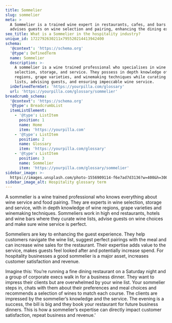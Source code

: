 ```yaml
---
title: Sommelier
slug: sommelier
meta: >
  A Sommelier is a trained wine expert in restaurants, cafes, and bars who
  advises guests on wine selection and pairing, enhancing the dining experience.
seo_title: What is a Sommelier in the hospitality industry?
unique_id: 1722792630211x795520214413942400
schema:
  '@context': 'https://schema.org'
  '@type': DefinedTerm
  name: Sommelier
  description: >-
    A sommelier is a wine trained professional who specialises in wine
    selection, storage, and service. They possess in depth knowledge of wine
    regions, grape varieties, and winemaking techniques while curating wine
    lists, advising guests, and ensuring impeccable wine service.
  inDefinedTermSet: 'https://yourpilla.com/glossary'
  url: 'https://yourpilla.com/glossary/sommelier'
breadcrumb_schema:
  '@context': 'https://schema.org'
  '@type': BreadcrumbList
  itemListElement:
    - '@type': ListItem
      position: 1
      name: Home
      item: 'https://yourpilla.com'
    - '@type': ListItem
      position: 2
      name: Glossary
      item: 'https://yourpilla.com/glossary'
    - '@type': ListItem
      position: 3
      name: Sommelier
      item: 'https://yourpilla.com/glossary/sommelier'
sidebar_image: >-
  https://images.unsplash.com/photo-1556909114-f6e7ad7d3136?w=400&h=300&fit=crop&auto=format
sidebar_image_alt: Hospitality glossary term
---
```

A sommelier is a wine trained professional who knows everything about wine service and food pairing. They are experts in wine selection, storage and service, with in depth knowledge of wine regions, grape varieties and winemaking techniques. Sommeliers work in high end restaurants, hotels and wine bars where they curate wine lists, advise guests on wine choices and make sure wine service is perfect.

Sommeliers are key to enhancing the guest experience. They help customers navigate the wine list, suggest perfect pairings with the meal and can increase wine sales for the restaurant. Their expertise adds value to the service, makes guests feel looked after and potentially increase spend. For hospitality businesses a good sommelier is a major asset, increases customer satisfaction and revenue.

Imagine this: You’re running a fine dining restaurant on a Saturday night and a group of corporate execs walk in for a business dinner. They want to impress their clients but are overwhelmed by your wine list. Your sommelier steps in, chats with them about their preferences and meal choices and recommends a selection of wines to match each course. The clients are impressed by the sommelier’s knowledge and the service. The evening is a success, the bill is big and they book your restaurant for future business dinners. This is how a sommelier’s expertise can directly impact customer satisfaction, repeat business and revenue.'
